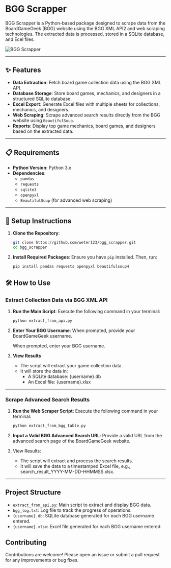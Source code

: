 # BGG Scrapper

BGG Scrapper is a Python-based package designed to scrape data from the BoardGameGeek (BGG) website using the BGG XML API2 and web scraping technologies. The extracted data is processed, stored in a SQLite database, and Ecel files.

![BGG Scrapper](https://github.com/weter123/bgg_scrapper/assets/17746651/83cde9f3-38ec-48ab-a8e5-fefd7952a9c4)

---

## ✨ Features

- **Data Extraction**: Fetch board game collection data using the BGG XML API.
- **Database Storage**: Store board games, mechanics, and designers in a structured SQLite database.
- **Excel Export**: Generate Excel files with multiple sheets for collections, mechanics, and designers.
- **Web Scraping**: Scrape advanced search results directly from the BGG website using `BeautifulSoup`.
- **Reports**: Display top game mechanics, board games, and designers based on the extracted data.

---

## 📋 Requirements

- **Python Version**: Python 3.x
- **Dependencies**:
  - `pandas`
  - `requests`
  - `sqlite3`
  - `openpyxl`
  - `BeautifulSoup` (for advanced web scraping)

---

## 🚀 Setup Instructions

1. **Clone the Repository**:
   ```bash
   git clone https://github.com/weter123/bgg_scrapper.git
   cd bgg_scrapper
2. **Install Required Packages**: Ensure you have `pip` installed. Then, run:
   ```bash
   pip install pandas requests openpyxl beautifulsoup4

## 🛠️ How to Use

### Extract Collection Data via BGG XML API

1. **Run the Main Script**:
   Execute the following command in your terminal:
   ```bash
   python extract_from_api.py

2. **Enter Your BGG Username**: When prompted, provide your BoardGameGeek username.

    When prompted, enter your BGG username.

3. **View Results**

   - The script will extract your game collection data.
   - It will store the data in:
      - A SQLite database: {username}.db
      - An Excel file: {username}.xlsx
---

### Scrape Advanced Search Results

1. **Run the Web Scraper Script**:
   Execute the following command in your terminal:
   ```bash
   python extract_from_bgg_table.py
2. **Input a Valid BGG Advanced Search URL**: Provide a valid URL from the advanced search page of the BoardGameGeek website.

3. View Results:
   - The script will extract and process the search results.
   - It will save the data to a timestamped Excel file, e.g., search_result_YYYY-MM-DD-HHMMSS.xlsx.
---

## Project Structure

- `extract_from_api.py`: Main script to extract and display BGG data.
- `bgg_log.txt`: Log file to track the progress of operations.
- `{username}.db`: SQLite database generated for each BGG username entered.
- `{username}.xlsx`: Excel file generated for each BGG username entered.

## Contributing

Contributions are welcome! Please open an issue or submit a pull request for any improvements or bug fixes.




